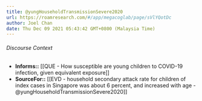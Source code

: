 ```yaml
---
title: @yungHouseholdTransmissionSevere2020
url: https://roamresearch.com/#/app/megacoglab/page/sVlYQotDc
author: Joel Chan
date: Thu Dec 09 2021 05:43:42 GMT+0800 (Malaysia Time)
---
```




###### Discourse Context

- **Informs::** [[QUE - How susceptible are young children to COVID-19 infection, given equivalent exposure]]
- **SourceFor::** [[EVD - household secondary attack rate for children of index cases in Singapore was about 6 percent, and increased with age - @yungHouseholdTransmissionSevere2020]]
